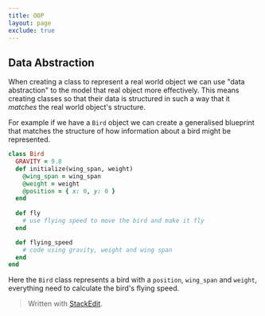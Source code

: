 ```yaml
---
title: OOP
layout: page
exclude: true
---
```

## Data Abstraction
When creating a class to represent a real world object we can use "data abstraction" to the model that real object more effectively. This means creating classes so that their data is structured in such a way that it *matches* the real world object's structure. 

For example if we have a `Bird` object we can create a generalised blueprint that matches the structure of how information about a bird might be represented.
```ruby
class Bird
  GRAVITY = 9.8
  def initialize(wing_span, weight)
    @wing_span = wing_span
    @weight = weight
    @position = { x: 0, y: 0 }
  end
  
  def fly
    # use flying speed to move the bird and make it fly
  end

  def flying_speed
    # code using gravity, weight and wing span
  end
end
```
Here the `Bird` class represents a bird with a `position`, `wing_span` and `weight`, everything need to calculate the bird's flying speed.
> Written with [StackEdit](https://stackedit.io/).
<!--stackedit_data:
eyJoaXN0b3J5IjpbLTE2MzczMzkxMTZdfQ==
-->